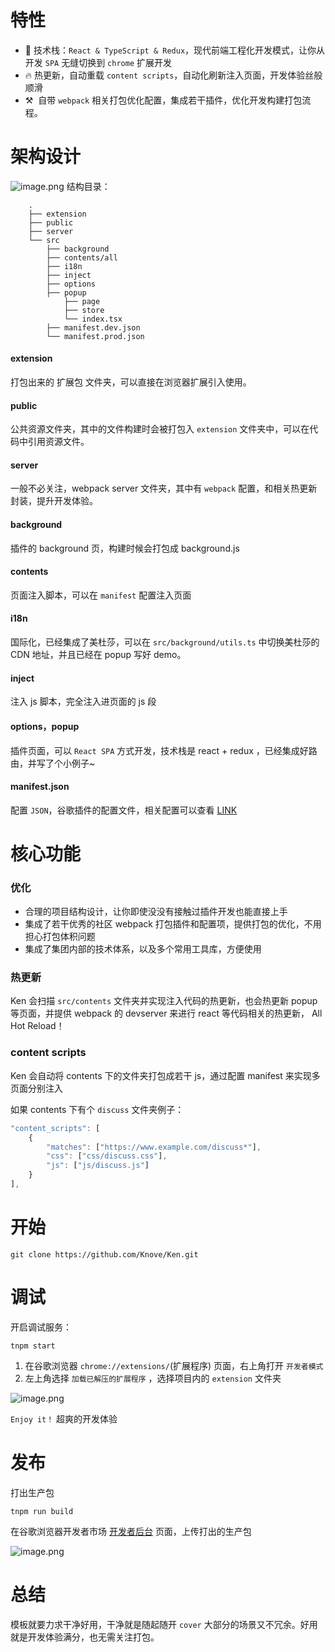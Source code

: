 # 特性

- 🍔 技术栈：`React & TypeScript & Redux`，现代前端工程化开发模式，让你从开发 `SPA` 无缝切换到 `chrome` 扩展开发
- 🔥 热更新，自动重载 `content scripts`，自动化刷新注入页面，开发体验丝般顺滑
- ⚒️ ​ 自带 `webpack` 相关打包优化配置，集成若干插件，优化开发构建打包流程。

# 架构设计

![image.png](https://intranetproxy.alipay.com/skylark/lark/0/2020/png/284871/1593342840509-c94a1883-a45f-4a56-86e4-f0fd7c2b5b56.png)
结构目录：

```
	.
	├── extension
	├── public
    ├── server
	└── src
	    ├── background
	    ├── contents/all
        ├── i18n
        ├── inject
        ├── options
        ├── popup
	        ├── page
	        ├── store
            └── index.tsx
        ├── manifest.dev.json
	    └── manifest.prod.json

```

#### extension

打包出来的 扩展包 文件夹，可以直接在浏览器扩展引入使用。

#### public

公共资源文件夹，其中的文件构建时会被打包入 `extension` 文件夹中，可以在代码中引用资源文件。

#### server

一般不必关注，webpack server 文件夹，其中有 `webpack` 配置，和相关热更新封装，提升开发体验。

#### background

插件的 background 页，构建时候会打包成 background.js

#### contents

页面注入脚本，可以在 `manifest` 配置注入页面

#### i18n

国际化，已经集成了美杜莎，可以在 `src/background/utils.ts` 中切换美杜莎的 CDN 地址，并且已经在 popup 写好 demo。

#### inject

注入 js 脚本，完全注入进页面的 js 段

#### options，popup

插件页面，可以 `React SPA` 方式开发，技术栈是 react + redux ，已经集成好路由，并写了个小例子~

#### manifest.json

配置 `JSON`，谷歌插件的配置文件，相关配置可以查看 [LINK](https://developer.chrome.com/extensions/manifest)

# 核心功能

### 优化

- 合理的项目结构设计，让你即使没没有接触过插件开发也能直接上手
- 集成了若干优秀的社区 webpack 打包插件和配置项，提供打包的优化，不用担心打包体积问题
- 集成了集团内部的技术体系，以及多个常用工具库，方便使用

### 热更新

Ken 会扫描 `src/contents` 文件夹并实现注入代码的热更新，也会热更新 popup 等页面，并提供 webpack 的 devserver 来进行 react 等代码相关的热更新， All Hot Reload！

### content scripts

Ken 会自动将 contents 下的文件夹打包成若干 js，通过配置 manifest 来实现多页面分别注入

如果 contents 下有个 `discuss` 文件夹例子：

```javascript
"content_scripts": [
    {
        "matches": ["https://www.example.com/discuss*"],
        "css": ["css/discuss.css"],
        "js": ["js/discuss.js"]
    }
],
```

# 开始

```shell
git clone https://github.com/Knove/Ken.git
```

# 调试

开启调试服务：

```shell
tnpm start
```

1. 在谷歌浏览器 `chrome://extensions/`(扩展程序) 页面，右上角打开 `开发者模式`
2. 左上角选择 `加载已解压的扩展程序` ，选择项目内的 `extension` 文件夹

![image.png](https://ata2-img.oss-cn-zhangjiakou.aliyuncs.com/bcff993afb588b179af75a26b1db8c04.png)

`Enjoy it！` 超爽的开发体验

# 发布

打出生产包

```shell
tnpm run build
```

在谷歌浏览器开发者市场 [开发者后台](https://chrome.google.com/webstore/devconsole) 页面，上传打出的生产包

![image.png](https://ata2-img.oss-cn-zhangjiakou.aliyuncs.com/1bf3e43c0c5e30dbcedc5748bff2c11d.png)

# 总结

模板就要力求干净好用，干净就是随起随开 `cover` 大部分的场景又不冗余。好用就是开发体验满分，也无需关注打包。